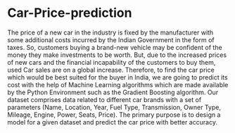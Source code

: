 # Car-Price-prediction

 The price of a new car in the industry is fixed by the manufacturer with some additional costs incurred
by the Indian Government in the form of taxes. So, customers buying a brand-new vehicle may be confident of the
money they make investments to be worth. But, due to the increased prices of new cars and the financial incapability
of the customers to buy them, used Car sales are on a global increase. Therefore, to find the car price which would
be best suited for the buyer in India, we are going to predict its cost with the help of Machine Learning algorithms
which are made available by the Python Environment such as the Gradient Boosting algorithm. Our dataset
comprises data related to different car brands with a set of parameters (Name, Location, Year, Fuel Type,
Transmission, Owner Type, Mileage, Engine, Power, Seats, Price). The primary purpose is to design a model for a
given dataset and predict the car price with better accuracy.
